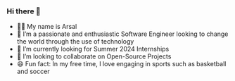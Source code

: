 ### Hi there 👋
- 👨‍💻 My name is Arsal
- 🔭 I’m a passionate and enthusiastic Software Engineer looking to change the world through the use of technology
- 🌱 I’m currently looking for Summer 2024 Internships
- 👯 I’m looking to collaborate on Open-Source Projects
- 😄 Fun fact: In my free time, I love engaging in sports such as basketball and soccer

 
<!--
**ArsalKhan1/ArsalKhan1** is a ✨ _special_ ✨ repository because its `README.md` (this file) appears on your GitHub profile.

Here are some ideas to get you started:

- 🔭 I’m currently working on ...
- 🌱 I’m currently learning ...
- 👯 I’m looking to collaborate on ...
- 🤔 I’m looking for help with ...
- 💬 Ask me about ...
- 📫 How to reach me: ...
- 😄 Pronouns: ...
- ⚡ Fun fact: In my free time, I love engaging in sports such as basketball and soccer
-->
